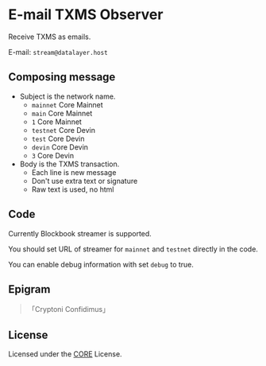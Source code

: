 # E-mail TXMS Observer

Receive TXMS as emails.

E-mail: `stream@datalayer.host`

## Composing message

- Subject is the network name.
  - `mainnet` Core Mainnet
  - `main` Core Mainnet
  - `1` Core Mainnet
  - `testnet` Core Devin
  - `test` Core Devin
  - `devin` Core Devin
  - `3` Core Devin
- Body is the TXMS transaction.
  - Each line is new message
  - Don't use extra text or signature
  - Raw text is used, no html

## Code

Currently Blockbook streamer is supported.

You should set URL of streamer for `mainnet` and `testnet` directly in the code.

You can enable debug information with set `debug` to true.

## Epigram

> 「Cryptoni Confidimus」

## License

Licensed under the [CORE](LICENSE) License.
